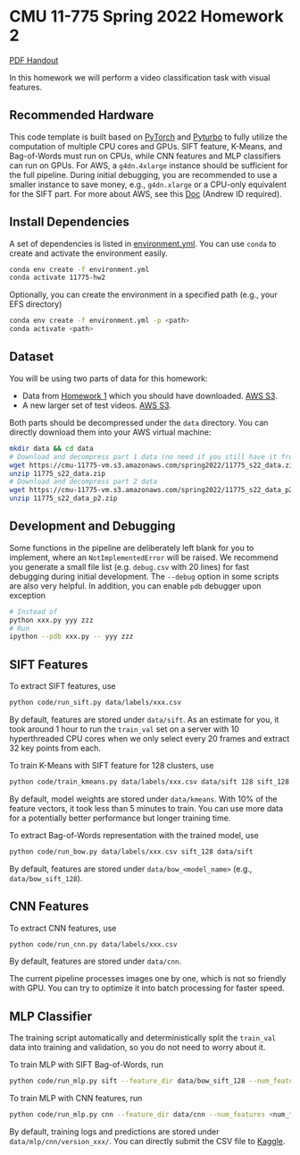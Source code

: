 # CMU 11-775 Spring 2022 Homework 2

[PDF Handout](docs/handout.pdf)

In this homework we will perform a video classification task with visual features.

## Recommended Hardware

This code template is built based on [PyTorch](https://pytorch.org) and [Pyturbo](https://github.com/CMU-INF-DIVA/pyturbo) to fully utilize the computation of multiple CPU cores and GPUs.
SIFT feature, K-Means, and Bag-of-Words must run on CPUs, while CNN features and MLP classifiers can run on GPUs.
For AWS, a `g4dn.4xlarge` instance should be sufficient for the full pipeline.
During initial debugging, you are recommended to use a smaller instance to save money, e.g., `g4dn.xlarge` or a CPU-only equivalent for the SIFT part.
For more about AWS, see this [Doc](https://docs.google.com/document/d/1XkpGSzInT5TJz0hc0jUd7j5kGvuGO_wTOATW8pp4GCg/edit?usp=sharing) (Andrew ID required).

## Install Dependencies

A set of dependencies is listed in [environment.yml](environment.yml). You can use `conda` to create and activate the environment easily.

```bash
conda env create -f environment.yml
conda activate 11775-hw2
```

Optionally, you can create the environment in a specified path (e.g., your EFS directory)

```bash
conda env create -f environment.yml -p <path>
conda activate <path>
```

## Dataset

You will be using two parts of data for this homework:

* Data from [Homework 1](https://github.com/11775website/11775-hws/tree/master/spring2022/hw1#data-and-labels) which you should have downloaded. [AWS S3](https://cmu-11775-vm.s3.amazonaws.com/spring2022/11775_s22_data.zip).
* A new larger set of test videos. [AWS S3](https://cmu-11775-vm.s3.amazonaws.com/spring2022/11775_s22_data_p2.zip).

Both parts should be decompressed under the `data` directory.
You can directly download them into your AWS virtual machine:

```bash
mkdir data && cd data
# Download and decompress part 1 data (no need if you still have it from HW1)
wget https://cmu-11775-vm.s3.amazonaws.com/spring2022/11775_s22_data.zip
unzip 11775_s22_data.zip
# Download and decompress part 2 data
wget https://cmu-11775-vm.s3.amazonaws.com/spring2022/11775_s22_data_p2.zip
unzip 11775_s22_data_p2.zip
```

## Development and Debugging

Some functions in the pipeline are deliberately left blank for you to implement, where an `NotImplementedError` will be raised.
We recommend you generate a small file list (e.g. `debug.csv` with 20 lines) for fast debugging during initial development.
The `--debug` option in some scripts are also very helpful.
In addition, you can enable `pdb` debugger upon exception

```bash
# Instead of 
python xxx.py yyy zzz
# Run
ipython --pdb xxx.py -- yyy zzz
```

## SIFT Features

To extract SIFT features, use

```bash
python code/run_sift.py data/labels/xxx.csv
```

By default, features are stored under `data/sift`. As an estimate for you, it took around 1 hour to run the `train_val` set on a server with 10 hyperthreaded CPU cores when we only select every 20 frames and extract 32 key points from each.

To train K-Means with SIFT feature for 128 clusters, use

```bash
python code/train_kmeans.py data/labels/xxx.csv data/sift 128 sift_128
```

By default, model weights are stored under `data/kmeans`. With 10% of the feature vectors, it took less than 5 minutes to train. You can use more data for a potentially better performance but longer training time.

To extract Bag-of-Words representation with the trained model, use

```bash
python code/run_bow.py data/labels/xxx.csv sift_128 data/sift
```

By default, features are stored under `data/bow_<model_name>` (e.g., `data/bow_sift_128`).

## CNN Features

To extract CNN features, use

```bash
python code/run_cnn.py data/labels/xxx.csv
```

By default, features are stored under `data/cnn`.

The current pipeline processes images one by one, which is not so friendly with GPU.
You can try to optimize it into batch processing for faster speed.

## MLP Classifier

The training script automatically and deterministically split the `train_val` data into training and validation, so you do not need to worry about it.

To train MLP with SIFT Bag-of-Words, run

```bash
python code/run_mlp.py sift --feature_dir data/bow_sift_128 --num_features 128
```

To train MLP with CNN features, run

```bash
python code/run_mlp.py cnn --feature_dir data/cnn --num_features <num_feat>
```

By default, training logs and predictions are stored under `data/mlp/cnn/version_xxx/`.
You can directly submit the CSV file to [Kaggle](https://www.kaggle.com/c/11775-s22-hw1-p1/overview).
